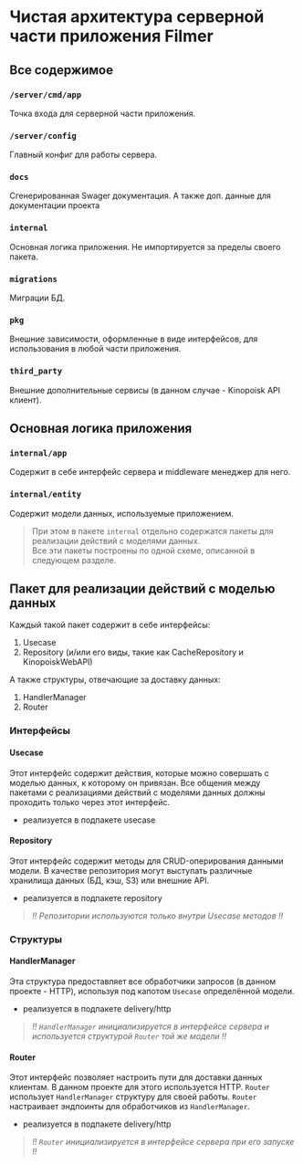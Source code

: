 # Чистая архитектура серверной части приложения Filmer


## Все содержимое

### `/server/cmd/app`
Точка входа для серверной части приложения.

### `/server/config`
Главный конфиг для работы сервера.

### `docs`
Сгенерированная Swager документация. А также доп. данные для документации проекта

### `internal`
Основная логика приложения. Не импортируется за пределы своего пакета.

### `migrations`
Миграции БД.

### `pkg`
Внешние зависимости, оформленные в виде интерфейсов, для использования в любой части приложения.

### `third_party`
Внешние дополнительные сервисы (в данном случае - Kinopoisk API клиент).


## Основная логика приложения

### `internal/app`
Содержит в себе интерфейс сервера и middleware менеджер для него.

### `internal/entity`
Содержит модели данных, используемые приложением.

> При этом в пакете `internal` отдельно содержатся пакеты для реализации действий с моделями данных.
> <br>
> Все эти пакеты построены по одной схеме, описанной в следующем разделе.


## Пакет для реализации действий с моделью данных

Каждый такой пакет содержит в себе интерфейсы:
1. Usecase
2. Repository (и/или его виды, такие как CacheRepository и KinopoiskWebAPI)

А также структуры, отвечающие за доставку данных:
1. HandlerManager
2. Router

### Интерфейсы

#### Usecase
Этот интерфейс содержит действия, которые можно совершать с моделью данных, к которому он привязан.
Все общения между пакетами с реализациями действий с моделями данных должны проходить только через этот интерфейс.

* реализуется в подпакете usecase

#### Repository
Этот интерфейс содержит методы для CRUD-оперирования данными модели.
В качестве репозитория могут выступать различные хранилища данных (БД, кэш, S3) или внешние API.

* реализуется в подпакете repository

> _!! Репозитории используются только внутри Usecase методов !!_

### Структуры

#### HandlerManager
Эта структура предоставляет все обработчики запросов (в данном проекте - HTTP), используя под капотом `Usecase` определённой модели.

* реализуется в подпакете delivery/http

> _!! `HandlerManager` инициализируется в интерфейсе сервера и используется структурой `Router` той же модели !!_

#### Router
Этот интерфейс позволяет настроить пути для доставки данных клиентам. В данном проекте для этого используется HTTP.
`Router` использует `HandlerManager` структуру для своей работы. `Router` настраивает эндпоинты для обработчиков из `HandlerManager`.

* реализуется в подпакете delivery/http

> _!! `Router` инициализируется в интерфейсе сервера при его запуске !!_
